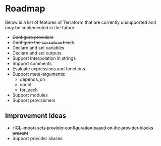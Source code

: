 # Roadmap
Below is a list of features of Terraform that are currently unsupported and _may_ be implemented in the future.

- ~~Configure providers~~
- ~~Configure the `terraform` block~~
- Declare and set variables
- Declare and set outputs
- Support interpolation in strings
- Support comments
- Evaluate expressions and functions
- Support meta-arguments:
  - depends_on
  - count
  - for_each
- Support modules
- Support provisioners

## Improvement Ideas
- ~~HCL import sets provider configuration based on the provider blocks present~~
- Support provider aliases